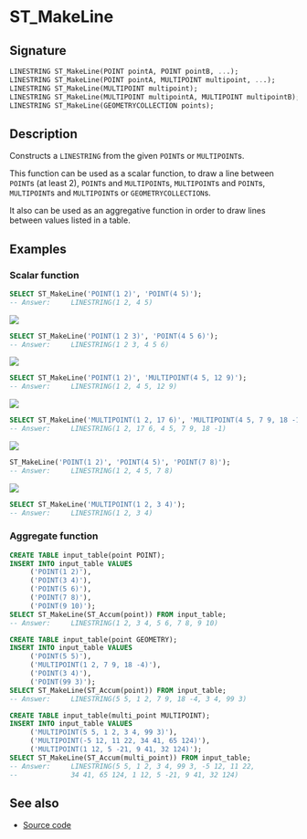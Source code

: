 # ST_MakeLine

## Signature

```sql
LINESTRING ST_MakeLine(POINT pointA, POINT pointB, ...);
LINESTRING ST_MakeLine(POINT pointA, MULTIPOINT multipoint, ...);
LINESTRING ST_MakeLine(MULTIPOINT multipoint);
LINESTRING ST_MakeLine(MULTIPOINT multipointA, MULTIPOINT multipointB);
LINESTRING ST_MakeLine(GEOMETRYCOLLECTION points);
```

## Description

Constructs a `LINESTRING` from the given `POINT`s or `MULTIPOINT`s.

This function can be used as a scalar function, to draw a line between `POINT`s (at least 2), `POINT`s and `MULTIPOINT`s, `MULTIPOINT`s and `POINT`s, `MULTIPOINT`s and `MULTIPOINT`s or `GEOMETRYCOLLECTION`s.

It also can be used as an aggregative function in order to draw lines between values listed in a table.

## Examples

### Scalar function
```sql
SELECT ST_MakeLine('POINT(1 2)', 'POINT(4 5)');
-- Answer:     LINESTRING(1 2, 4 5)
```

<img class="displayed" src="../ST_MakeLine_1.png"/>

```sql
SELECT ST_MakeLine('POINT(1 2 3)', 'POINT(4 5 6)');
-- Answer:     LINESTRING(1 2 3, 4 5 6)
```

<img class="displayed" src="../ST_MakeLine_2.png"/>

```sql
SELECT ST_MakeLine('POINT(1 2)', 'MULTIPOINT(4 5, 12 9)');
-- Answer:     LINESTRING(1 2, 4 5, 12 9)
```

<img class="displayed" src="../ST_MakeLine_3.png"/>

```sql
SELECT ST_MakeLine('MULTIPOINT(1 2, 17 6)', 'MULTIPOINT(4 5, 7 9, 18 -1)');
-- Answer:     LINESTRING(1 2, 17 6, 4 5, 7 9, 18 -1)
```

<img class="displayed" src="../ST_MakeLine_4.png"/>

```sql
ST_MakeLine('POINT(1 2)', 'POINT(4 5)', 'POINT(7 8)');
-- Answer:     LINESTRING(1 2, 4 5, 7 8)
```

<img class="displayed" src="../ST_MakeLine_5.png"/>

```sql
SELECT ST_MakeLine('MULTIPOINT(1 2, 3 4)');
-- Answer:     LINESTRING(1 2, 3 4)
```

### Aggregate function
```sql
CREATE TABLE input_table(point POINT);
INSERT INTO input_table VALUES
     ('POINT(1 2)'),
     ('POINT(3 4)'),
     ('POINT(5 6)'),
     ('POINT(7 8)'),
     ('POINT(9 10)');
SELECT ST_MakeLine(ST_Accum(point)) FROM input_table;
-- Answer:     LINESTRING(1 2, 3 4, 5 6, 7 8, 9 10)

CREATE TABLE input_table(point GEOMETRY);
INSERT INTO input_table VALUES
     ('POINT(5 5)'),
     ('MULTIPOINT(1 2, 7 9, 18 -4)'),
     ('POINT(3 4)'),
     ('POINT(99 3)');
SELECT ST_MakeLine(ST_Accum(point)) FROM input_table;
-- Answer:     LINESTRING(5 5, 1 2, 7 9, 18 -4, 3 4, 99 3)

CREATE TABLE input_table(multi_point MULTIPOINT);
INSERT INTO input_table VALUES
     ('MULTIPOINT(5 5, 1 2, 3 4, 99 3)'),
     ('MULTIPOINT(-5 12, 11 22, 34 41, 65 124)'),
     ('MULTIPOINT(1 12, 5 -21, 9 41, 32 124)');
SELECT ST_MakeLine(ST_Accum(multi_point)) FROM input_table;
-- Answer:     LINESTRING(5 5, 1 2, 3 4, 99 3, -5 12, 11 22,
--             34 41, 65 124, 1 12, 5 -21, 9 41, 32 124)
```

## See also

* <a href="https://github.com/orbisgis/h2gis/blob/master/h2gis-functions/src/main/java/org/h2gis/functions/spatial/create/ST_MakeLine.java" target="_blank">Source code</a>
